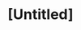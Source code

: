 ---
pid: LLP515
title: "[Untitled]"
location_transcription: 
zipcode: 
outside_phl: 
neighborhood: 
age: 
age_range: 
instagram: 
image_file_name: LLP_515.jpg
proposal_transcription: Sister love - picture of two girls talking.  //OMG Metoo//
  said one girl.  the other answers //It so love you and //I can't wait to visit again.//  Surrounded
  by butterflies and hearts on dresses with sunny skies and clouds.
topic: Family,Women,Love
topic_summary: 0, 0, 0
type: Sculpture Statue
keywords_other: 
credit: 
image_labels: 
twitter: 
facebook: 
permalink: "/monuments/llp515/"
layout: item-page
---